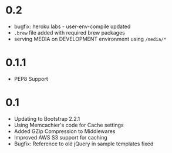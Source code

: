 # 0.2
- bugfix: heroku labs - user-env-compile updated
- `.brew` file added with required brew packages
- serving MEDIA on DEVELOPMENT environment using `/media/*`


# 0.1.1
- PEP8 Support


# 0.1
- Updating to Bootstrap 2.2.1
- Using Memcachier's code for Cache settings
- Added GZip Compression to Middlewares
- Improved AWS S3 support for caching
- Bugfix: Reference to old jQuery in sample templates fixed
